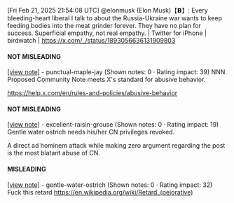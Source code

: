 [Fri Feb 21, 2025 21:54:08 UTC] @elonmusk (Elon Musk)【𝗕】: Every bleeding-heart liberal I talk to about the Russia-Ukraine war wants to keep feeding bodies into the meat grinder forever.  They have no plan for success.  Superficial empathy, not real empathy. | Twitter for iPhone | birdwatch | https://x.com/_/status/1893056636131909803

#### NOT MISLEADING

[[view note]](https://x.com/i/birdwatch/n/1893069982709490123) - punctual-maple-jay (Shown notes: 0 · Rating impact: 39)
NNN.  Proposed Community Note meets X's standard for abusive behavior.

https://help.x.com/en/rules-and-policies/abusive-behavior

#### NOT MISLEADING

[[view note]](https://x.com/i/birdwatch/n/1893069936190210494) - excellent-raisin-grouse (Shown notes: 0 · Rating impact: 19)
Gentle water ostrich needs his/her CN privileges revoked. 

A direct ad hominem attack while making zero argument regarding the post is the most blatant abuse of CN. 

#### MISLEADING

[[view note]](https://x.com/i/birdwatch/n/1893067503636541477) - gentle-water-ostrich (Shown notes: 0 · Rating impact: 32)
Fuck this retard
https://en.wikipedia.org/wiki/Retard_(pejorative)
